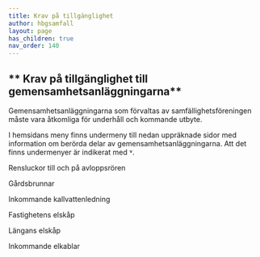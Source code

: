 ```yaml
---
title: Krav på tillgänglighet
author: hbgsamfall
layout: page
has_children: true
nav_order: 140
---
```

## ** Krav på tillgänglighet till gemensamhetsanläggningarna**  

Gemensamhetsanläggningarna som förvaltas av samfällighetsföreningen måste vara åtkomliga för underhåll och kommande utbyte.

I hemsidans meny finns undermeny till nedan uppräknade sidor med information om berörda delar av gemensamhetsanläggningarna. Att det finns undermenyer är indikerat med ˅.

Rensluckor till och på avloppsrören

Gårdsbrunnar

Inkommande kallvattenledning

Fastighetens elskåp

Längans elskåp

Inkommande elkablar
